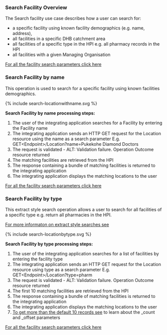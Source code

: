 

### Search Facility Overview

The Search facility use case describes how a user can search for:
* a specific facility using known facility demographics (e.g. name, address),
* all facilities in a specific DHB catchment area
* all facilities of a specific type in the HPI e.g. all pharmacy records in the HPI
* all facilities with a given Managing Organisation

[For all the facility search parameters click here](/capabilityStatement.html#location)

### Search Facility by name

This operation is used to search for a specific facility using known facilities demographics.

<div>
{% include search-locationwithname.svg %}
</div>

**Search Facility by name processing steps:**

1.	The user of the integrating application searches for a Facility by entering the Facility name
2.	The integrating application sends an HTTP GET request for the Location resource using the name as a search parameter
E.g. GET\<Endpoint>/Location?name=Pukekohe Diamond Doctors
3.	The request is validated - ALT: Validation failure. Operation Outcome resource returned
4.	The matching facilities are retrieved from the HPI
5.	The response containing a bundle of matching facilities is returned to the integrating application
6.	The integrating application displays the matching locations to the user

[For all the facility search parameters click here](/capabilityStatement.html#location)


### Search Facility by type

This extract style search operation allows a user to search for all facilities of a specific type e.g. return all pharmacies in the HPI.

[For more informaton on extract style searches see](/general.html#extract-style-hpi-searches)

<div>
{% include search-locationbytype.svg %}
</div>

**Search Facility by type processing steps:**

1.	The user of the integrating application searches for a list of facilities by entering the facility type
2.	The integrating application sends an HTTP GET request for the Location resource using type as a search parameter
E.g. GET\<Endpoint>/Location?type=pharm
3.	The request is validated - ALT: Validation failure. Operation Outcome resource returned
4.	The first 10 matching facilities are retrieved from the HPI
5.	The response containing a bundle of matching facilities is returned to the integrating application
6.	The integrating application displays the matching locations to the user
7.	[To get more than the default 10 records see](/general.html#extract-style-hpi-searches) to learn about the _count and _offset parameters

[For all the facility search parameters click here](/capabilityStatement.html#location)
